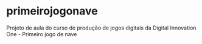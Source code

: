 # primeirojogonave
Projeto de aula do curso de produção de jogos digitais da Digital Innovation One - Primeiro jogo de nave
